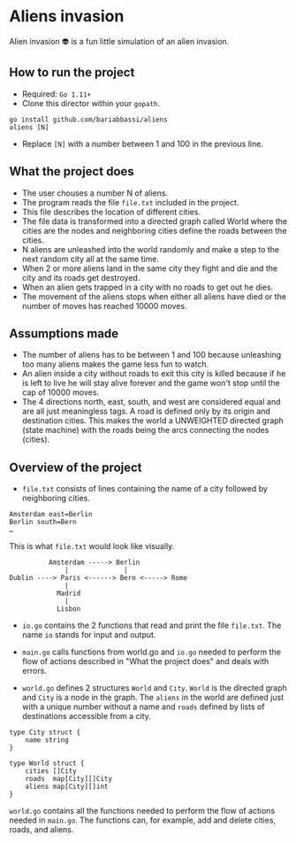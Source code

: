 # Aliens invasion
Alien invasion :alien: is a fun little simulation of an alien invasion.

## How to run the project
- Required: ```Go 1.11+```
- Clone this director within your ```gopath```.
```
go install github.com/bariabbassi/aliens
aliens [N]
```
- Replace ```[N]``` with a number between 1 and 100 in the previous line.

## What the project does
- The user chouses a number N of aliens.
- The program reads the file ```file.txt``` included in the project.
- This file describes the location of different cities.
- The file data is transformed into a directed graph called World where the cities are the nodes and neighboring cities define the roads between the cities.
- N aliens are unleashed into the world randomly and make a step to the next random city all at the same time.
- When 2 or more aliens land in the same city they fight and die and the city and its roads get destroyed.
- When an alien gets trapped in a city with no roads to get out he dies.
- The movement of the aliens stops when either all aliens have died or the number of moves has reached 10000 moves.

## Assumptions made
- The number of aliens has to be between 1 and 100 because unleashing too many aliens makes the game less fun to watch.
- An alien inside a city without roads to exit this city is killed because if he is left to live he will stay alive forever and the game won't stop until the cap of 10000 moves.
- The 4 directions north, east, south, and west are considered equal and are all just meaningless tags. A road is defined only by its origin and destination cities. This makes the world a UNWEIGHTED directed graph (state machine) with the roads being the arcs connecting the nodes (cities).

## Overview of the project
- ```file.txt``` consists of lines containing the name of a city followed by neighboring cities.
```
Amsterdam east=Berlin
Berlin south=Bern
…
```

This is what ```file.txt``` would look like visually.
```
          Amsterdam -----> Berlin
              |              |
Dublin ----> Paris <------> Bern <-----> Rome
              |
            Madrid
              |
            Lisbon
```

- ```io.go``` contains the 2 functions that read and print the file ```file.txt```. The name ```io``` stands for input and output.

- ```main.go``` calls functions from world.go and ```io.go``` needed to perform the flow of actions described in "What the project does" and deals with errors.

- ```world.go``` defines 2 structures ```World``` and ```City```. ```World``` is the directed graph and ```City``` is a node in the graph. The ```aliens``` in the world are defined just with a unique number without a name and ```roads``` defined by lists of destinations accessible from a city.
```
type City struct {
	name string
}
```
```
type World struct {
	cities []City
	roads  map[City][]City
	aliens map[City][]int
}
```
```world.go``` contains all the functions needed to perform the flow of actions needed in ```main.go```. The functions can, for example, add and delete cities, roads, and aliens.



